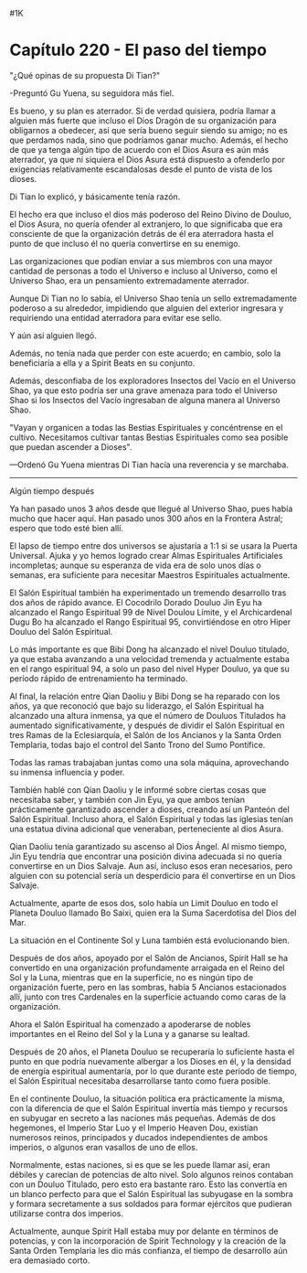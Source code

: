 
#1K 

# Capítulo 220 - El paso del tiempo


"¿Qué opinas de su propuesta Di Tian?"

-Preguntó Gu Yuena, su seguidora más fiel.

Es bueno, y su plan es aterrador. Si de verdad quisiera, podría llamar a alguien más fuerte que incluso el Dios Dragón de su organización para obligarnos a obedecer, así que sería bueno seguir siendo su amigo; no es que perdamos nada, sino que podríamos ganar mucho. Además, el hecho de que ya tenga algún tipo de acuerdo con el Dios Asura es aún más aterrador, ya que ni siquiera el Dios Asura está dispuesto a ofenderlo por exigencias relativamente escandalosas desde el punto de vista de los dioses.

Di Tian lo explicó, y básicamente tenía razón.

El hecho era que incluso el dios más poderoso del Reino Divino de Douluo, el Dios Asura, no quería ofender al extranjero, lo que significaba que era consciente de que la organización detrás de él era aterradora hasta el punto de que incluso él no quería convertirse en su enemigo.

Las organizaciones que podían enviar a sus miembros con una mayor cantidad de personas a todo el Universo e incluso al Universo, como el Universo Shao, era un pensamiento extremadamente aterrador.

Aunque Di Tian no lo sabía, el Universo Shao tenía un sello extremadamente poderoso a su alrededor, impidiendo que alguien del exterior ingresara y requiriendo una entidad aterradora para evitar ese sello.

Y aún así alguien llegó.

Además, no tenía nada que perder con este acuerdo; en cambio, solo la beneficiaría a ella y a Spirit Beats en su conjunto.

Además, desconfiaba de los exploradores Insectos del Vacío en el Universo Shao, ya que esto podría ser una grave amenaza para todo el Universo Shao si los Insectos del Vacío ingresaban de alguna manera al Universo Shao.

"Vayan y organicen a todas las Bestias Espirituales y concéntrense en el cultivo. Necesitamos cultivar tantas Bestias Espirituales como sea posible que puedan ascender a Dioses".

—Ordenó Gu Yuena mientras Di Tian hacía una reverencia y se marchaba.

***

Algún tiempo después

Ya han pasado unos 3 años desde que llegué al Universo Shao, pues había mucho que hacer aquí. Han pasado unos 300 años en la Frontera Astral; espero que todo esté bien allí.

El lapso de tiempo entre dos universos se ajustaría a 1:1 si se usara la Puerta Universal. Ajuka y yo hemos logrado crear Almas Espirituales Artificiales incompletas; aunque su esperanza de vida era de solo unos días o semanas, era suficiente para necesitar Maestros Espirituales actualmente.

El Salón Espiritual también ha experimentado un tremendo desarrollo tras dos años de rápido avance. El Cocodrilo Dorado Douluo Jin Eyu ha alcanzado el Rango Espiritual 99 de Nivel Doulou Límite, y el Archicardenal Dugu Bo ha alcanzado el Rango Espiritual 95, convirtiéndose en otro Hiper Douluo del Salón Espiritual.

Lo más importante es que Bibi Dong ha alcanzado el nivel Douluo titulado, ya que estaba avanzando a una velocidad tremenda y actualmente estaba en el rango espiritual 94, a solo un paso del nivel Hyper Douluo, ya que su período rápido de entrenamiento ha terminado.

Al final, la relación entre Qian Daoliu y Bibi Dong se ha reparado con los años, ya que reconoció que bajo su liderazgo, el Salón Espiritual ha alcanzado una altura inmensa, ya que el número de Douluos Titulados ha aumentado significativamente, y después de dividir el Salón Espiritual en tres Ramas de la Eclesiarquía, el Salón de los Ancianos y la Santa Orden Templaria, todas bajo el control del Santo Trono del Sumo Pontífice.

Todas las ramas trabajaban juntas como una sola máquina, aprovechando su inmensa influencia y poder.

También hablé con Qian Daoliu y le informé sobre ciertas cosas que necesitaba saber, y también con Jin Eyu, ya que ambos tenían prácticamente garantizado ascender a dioses, creando así un Panteón del Salón Espiritual. Incluso ahora, el Salón Espiritual y todas las iglesias tenían una estatua divina adicional que veneraban, perteneciente al dios Asura.

Qian Daoliu tenía garantizado su ascenso al Dios Ángel. Al mismo tiempo, Jin Eyu tendría que encontrar una posición divina adecuada si no quería convertirse en un Dios Salvaje. Aun así, incluso esos eran necesarios, pero alguien con su potencial sería un desperdicio para él convertirse en un Dios Salvaje.

Actualmente, aparte de esos dos, solo había un Limit Douluo en todo el Planeta Douluo llamado Bo Saixi, quien era la Suma Sacerdotisa del Dios del Mar.

La situación en el Continente Sol y Luna también está evolucionando bien.

Después de dos años, apoyado por el Salón de Ancianos, Spirit Hall se ha convertido en una organización profundamente arraigada en el Reino del Sol y la Luna, mientras que en la superficie, no es ningún tipo de organización fuerte, pero en las sombras, había 5 Ancianos estacionados allí, junto con tres Cardenales en la superficie actuando como caras de la organización.

Ahora el Salón Espiritual ha comenzado a apoderarse de nobles importantes en el Reino del Sol y la Luna y a ganarse su lealtad.

Después de 20 años, el Planeta Douluo se recuperaría lo suficiente hasta el punto en que podría nuevamente albergar a los Dioses en él, y la densidad de energía espiritual aumentaría, por lo que durante este período de tiempo, el Salón Espiritual necesitaba desarrollarse tanto como fuera posible.

En el continente Douluo, la situación política era prácticamente la misma, con la diferencia de que el Salón Espiritual invertía más tiempo y recursos en subyugar en secreto a las naciones más pequeñas. Además de dos hegemones, el Imperio Star Luo y el Imperio Heaven Dou, existían numerosos reinos, principados y ducados independientes de ambos imperios, o algunos eran vasallos de uno de ellos.

Normalmente, estas naciones, si es que se les puede llamar así, eran débiles y carecían de potencias de alto nivel. Solo algunos reinos contaban con un Douluo Titulado, pero esto era bastante raro. Esto las convertía en un blanco perfecto para que el Salón Espiritual las subyugase en la sombra y formara secretamente a sus soldados para formar ejércitos que pudieran utilizarse contra dos imperios.

Actualmente, aunque Spirit Hall estaba muy por delante en términos de potencias, y con la incorporación de Spirit Technology y la creación de la Santa Orden Templaria les dio más confianza, el tiempo de desarrollo aún era demasiado corto.
